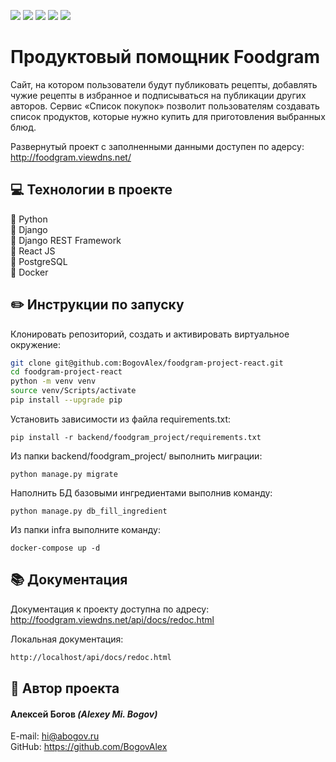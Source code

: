 ![](https://img.shields.io/badge/Python-3.8.7-blue) 
![](https://img.shields.io/badge/Django-3.2.13-green)
![](https://img.shields.io/badge/DjangoRestFramework-3.13.1-red)
![](https://badgen.net/badge/icon/postgresql?icon=postgresql&label)
![](https://github.com/BogovAlex/foodgram-project-react/actions/workflows/foodgram_workflow.yml/badge.svg)

# Продуктовый помощник Foodgram

Сайт, на котором пользователи будут публиковать рецепты, добавлять чужие рецепты в избранное и подписываться на публикации других авторов. Сервис «Список покупок» позволит пользователям создавать список продуктов, которые нужно купить для приготовления выбранных блюд.

Развернутый проект с заполненными данными доступен по адерсу: http://foodgram.viewdns.net/


## :computer: Технологии в проекте

:small_blue_diamond: Python <br>
:small_blue_diamond: Django <br>
:small_blue_diamond: Django REST Framework <br>
:small_blue_diamond: React JS <br>
:small_blue_diamond: PostgreSQL <br>
:small_blue_diamond: Docker <br>


## :pencil2: Инструкции по запуску

Клонировать репозиторий, создать и активировать виртуальное окружение:

```sh
git clone git@github.com:BogovAlex/foodgram-project-react.git
cd foodgram-project-react
python -m venv venv
source venv/Scripts/activate
pip install --upgrade pip
```

Установить зависимости из файла requirements.txt:

```
pip install -r backend/foodgram_project/requirements.txt
```

Из папки backend/foodgram_project/ выполнить миграции:

```
python manage.py migrate
```

Наполнить БД базовыми ингредиентами выполнив команду:

```
python manage.py db_fill_ingredient
```

Из папки infra выполните команду:

```
docker-compose up -d
```

## :books: Документация
Документация к проекту доступна по адресу: http://foodgram.viewdns.net/api/docs/redoc.html

Локальная документация:
```html
http://localhost/api/docs/redoc.html
```


## :bust_in_silhouette: Автор проекта 
#### Алексей Богов _(Alexey Mi. Bogov)_
E-mail: hi@abogov.ru<br>
GitHub: https://github.com/BogovAlex
